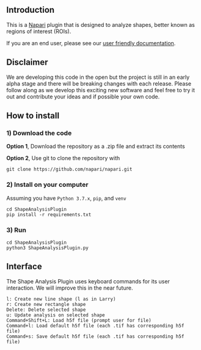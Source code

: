 ## Introduction

This is a [Napari][napari] plugin that is designed to analyze shapes, better known as regions of interest (ROIs).

If you are an end user, please see our [user friendly documentation](http://blog.cudmore.io/ShapeAnalysisPlugin/).

## Disclaimer

We are developing this code in the open but the project is still in an early alpha stage and there will be breaking changes with each release. Please follow along as we develop this exciting new software and feel free to try it out and contribute your ideas and if possible your own code.


## How to install

### 1) Download the code

**Option 1**, Download the repository as a .zip file and extract its contents

**Option 2**, Use git to clone the repository with

```
git clone https://github.com/napari/napari.git
```

### 2) Install on your computer

Assuming you have `Python 3.7.x`, `pip`, and `venv`

```
cd ShapeAnalysisPlugin
pip install -r requirements.txt
```

### 3) Run

```
cd ShapeAnalysisPlugin
python3 ShapeAnalysisPlugin.py
```

## Interface

The Shape Analysis Plugin uses keyboard commands for its user interaction. We will improve this in the near future. 

```
l: Create new line shape (l as in Larry)
r: Create new rectangle shape
Delete: Delete selected shape
u: Update analysis on selected shape
Command+Shift+L: Load h5f file (prompt user for file)
Command+l: Load default h5f file (each .tif has corresponding h5f file)
Command+s: Save default h5f file (each .tif has corresponding h5f file)
```





[napari]: https://napari.org/
[napari github]: https://github.com/napari/napari
[python-multiprocessing]: https://docs.python.org/2/library/multiprocessing.html
[sinoatrial-node]: https://en.wikipedia.org/wiki/Sinoatrial_node
[gcamp]: https://en.wikipedia.org/wiki/GCaMP
[endothelial-cells]: https://en.wikipedia.org/wiki/Endothelium
[czi]: https://chanzuckerberg.com/